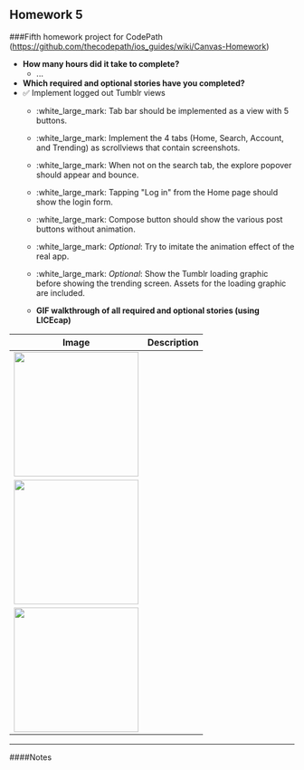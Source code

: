 Homework 5
---
###Fifth homework project for CodePath (https://github.com/thecodepath/ios_guides/wiki/Canvas-Homework)

* **How many hours did it take to complete?**
  * ...
* **Which required and optional stories have you completed?**
* :white_check_mark: Implement logged out Tumblr views
  * :white_large_mark: Tab bar should be implemented as a view with 5 buttons.
  * :white_large_mark: Implement the 4 tabs (Home, Search, Account, and Trending) as scrollviews that contain screenshots.
  * :white_large_mark: When not on the search tab, the explore popover should appear and bounce.
  * :white_large_mark: Tapping "Log in" from the Home page should show the login form.
  * :white_large_mark: Compose button should show the various post buttons without animation.
  * :white_large_mark: *Optional*: Try to imitate the animation effect of the real app.
  * :white_large_mark: *Optional*: Show the Tumblr loading graphic before showing the trending screen. Assets for the loading graphic are included.

  * **GIF walkthrough of all required and optional stories (using LICEcap)**

| Image               | Description        |
| ------------------- |:-------------------|
| <img width="220" src=""/> |              |
| <img width="220" src=""/> |              |
| <img width="220" src=""/> |              |


---

####Notes
